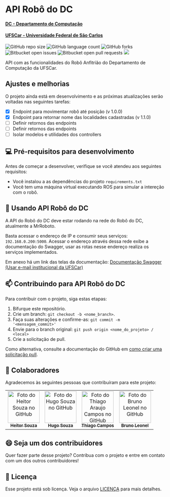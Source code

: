 <h1 > API Robô do DC  </h1>
<h4 > <a href="https://site.dc.ufscar.br/"> DC - Departamento de Computação</a>  </h4>
<h4 > <a href="https://www.ufscar.br/">UFSCar - Universidade Federal de São Carlos</a>  </h4>


<!---Esses são exemplos. Veja https://shields.io para outras pessoas ou para personalizar este conjunto de escudos. Você pode querer incluir dependências, status do projeto e informações de licença aqui--->

![GitHub repo size](https://img.shields.io/github/repo-size/Hugo-Souza/RoboDC_api?style=for-the-badge)
![GitHub language count](https://img.shields.io/github/languages/count/Hugo-Souza/RoboDC_api?style=for-the-badge)
![GitHub forks](https://img.shields.io/github/forks/Hugo-Souza/RoboDC_api?style=for-the-badge)
![Bitbucket open issues](https://img.shields.io/bitbucket/issues/Hugo-Souza/RoboDC_api?style=for-the-badge)
![Bitbucket open pull requests](https://img.shields.io/bitbucket/pr-raw/Hugo-Souza/RoboDC_api?style=for-the-badge)
![](https://img.shields.io/github/stars/Hugo-Souza/RoboDC_api?style=for-the-badge)

API com as funcionalidades do Robô Anfitrião do Departamento de Computação da UFSCar. 


## Ajustes e melhorias

O projeto ainda está em desenvolvimento e as próximas atualizações serão voltadas nas seguintes tarefas:

- [x] Endpoint para movimentar robô até posição (v 1.0.0)
- [x] Endpoint para retornar nome das localidades cadastradas (v 1.1.0)
- [ ] Definir retornos das endpoints
- [ ] Definir retornos das endpoints
- [ ] Isolar modelos e utilidades dos controllers

## 💻 Pré-requisitos para desenvolvimento

Antes de começar a desenvolver, verifique se você atendeu aos seguintes requisitos:
<!---Estes são apenas requisitos de exemplo. Adicionar, duplicar ou remover conforme necessário--->
* Você instalou a as dependências do projeto `requirements.txt`
* Você tem uma máquina virtual executando ROS para simular a intereção com o robô. 

## 🤖 Usando API Robô do DC

A API do Robô do DC deve estar rodando na rede do Robô do DC, atualmente a MrRoboto.

Basta acessar o endereço de IP e consumir seus serviços: `192.168.0.200:5000`.
Acessar o endereço através dessa rede exibe a documentação do Swagger, usar as rotas nesse endereço realiza os serviços implementados.

Em anexo há um link das telas da documentação: [Documentação Swagger (Usar e-mail institucional da UFSCar)](https://drive.google.com/file/d/18rFcjZxBCWmUO129xmMexJGpagIlR8rv/view?usp=share_link)

## 📫 Contribuindo para API Robô do DC

<!---Se o seu README for longo ou se você tiver algum processo ou etapas específicas que deseja que os contribuidores sigam, considere a criação de um arquivo CONTRIBUTING.md separado--->

Para contribuir com o projeto, siga estas etapas:

1. Bifurque este repositório.
2. Crie um branch: `git checkout -b <nome_branch>`.
3. Faça suas alterações e confirme-as: `git commit -m '<mensagem_commit>'`
4. Envie para o branch original: `git push origin <nome_do_projeto> / <local>`
5. Crie a solicitação de pull.

Como alternativa, consulte a documentação do GitHub em [como criar uma solicitação pull](https://help.github.com/en/github/collaborating-with-issues-and-pull-requests/creating-a-pull-request).

## 🤝 Colaboradores

Agradecemos às seguintes pessoas que contribuíram para este projeto:

<table>
  <tr>
    <td align="center">
      <a href="https://github.com/souzaitor">
        <img src="https://avatars.githubusercontent.com/souzaitor" width="100px;" alt="Foto do Heitor Souza no GitHub"/><br>
        <sub>
          <b>Heitor Souza</b>
        </sub>
      </a>
    </td>
    <td align="center">
      <a href="https://github.com/Hugo-Souza">
        <img src="https://avatars.githubusercontent.com/Hugo-Souza" width="100px;" alt="Foto do Hugo Souza no GitHub"/><br>
        <sub>
          <b>Hugo Souza</b>
        </sub>
      </a>
    </td>
    <td align="center">
      <a href="https://github.com/thiagoaraujocampos">
        <img src="https://avatars.githubusercontent.com/thiagoaraujocampos" width="100px;" alt="Foto do Thiago Araujo Campos no GitHub"/><br>
        <sub>
          <b>Thiago Campos</b>
        </sub>
      </a>
    </td>
    </td>
    <td align="center">
      <a href="https://github.com/Bruno12leonel">
        <img src="https://avatars.githubusercontent.com/Bruno12leonel" width="100px;" alt="Foto do Bruno Leonel no GitHub"/><br>
        <sub>
          <b>Bruno Leonel</b>
        </sub>
      </a>
    </td>
  </tr>
</table>


## 😄 Seja um dos contribuidores<br>

Quer fazer parte desse projeto? Contribua com o projeto e entre em contato com um dos outros contribuidores!

## 📝 Licença

Esse projeto está sob licença. Veja o arquivo [LICENÇA](LICENSE.md) para mais detalhes.



